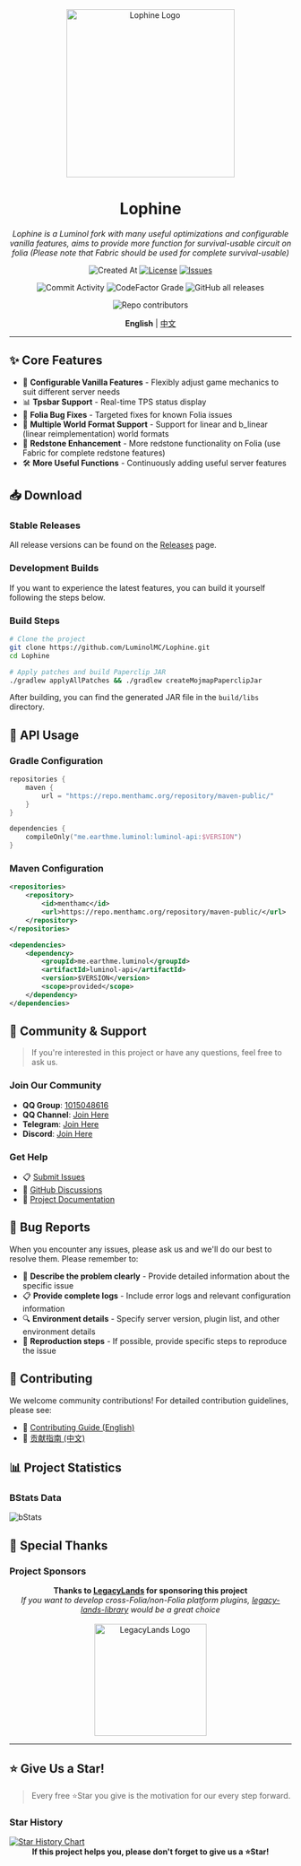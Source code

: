 <div align="center">
  <img src="./public/image/lophine/lophine3.png" alt="Lophine Logo" width="300">
  
  # Lophine
  
  *Lophine is a Luminol fork with many useful optimizations and configurable vanilla features, aims to provide more function for survival-usable circuit on folia (Please note that Fabric should be used for complete survival-usable)*
  
  ![Created At](https://img.shields.io/github/created-at/LuminolMC/Lophine?style=for-the-badge&color=blue)
  [![License](https://img.shields.io/github/license/LuminolMC/Lophine?style=for-the-badge&color=green)](LICENSE.md)
  [![Issues](https://img.shields.io/github/issues/LuminolMC/Lophine?style=for-the-badge&color=orange)](https://github.com/LuminolMC/Lophine/issues)
  
  ![Commit Activity](https://img.shields.io/github/commit-activity/w/LuminolMC/Lophine?style=for-the-badge&color=purple)
  ![CodeFactor Grade](https://img.shields.io/codefactor/grade/github/LuminolMC/Lophine?style=for-the-badge&color=yellow)
  ![GitHub all releases](https://img.shields.io/github/downloads/LuminolMC/Lophine/total?style=for-the-badge&color=red)
  
  ![Repo contributors](https://img.shields.io/github/contributors/LuminolMC/Lophine?style=for-the-badge&color=brightgreen)
  
  **English** | [中文](./README.md)
</div>

---

## ✨ Core Features

- 🔧 **Configurable Vanilla Features** - Flexibly adjust game mechanics to suit different server needs
- 📊 **Tpsbar Support** - Real-time TPS status display
- 🐛 **Folia Bug Fixes** - Targeted fixes for known Folia issues
- 💾 **Multiple World Format Support** - Support for linear and b_linear (linear reimplementation) world formats
- 🔬 **Redstone Enhancement** - More redstone functionality on Folia (use Fabric for complete redstone features)
- 🛠️ **More Useful Functions** - Continuously adding useful server features

## 📥 Download

### Stable Releases
All release versions can be found on the [Releases](https://github.com/LuminolMC/Lophine/releases) page.

### Development Builds
If you want to experience the latest features, you can build it yourself following the steps below.

### Build Steps

```bash
# Clone the project
git clone https://github.com/LuminolMC/Lophine.git
cd Lophine

# Apply patches and build Paperclip JAR
./gradlew applyAllPatches && ./gradlew createMojmapPaperclipJar
```

After building, you can find the generated JAR file in the `build/libs` directory.

## 🔌 API Usage

### Gradle Configuration

```kotlin
repositories {
    maven {
        url = "https://repo.menthamc.org/repository/maven-public/"
    }
}

dependencies {
    compileOnly("me.earthme.luminol:luminol-api:$VERSION")
}
```

### Maven Configuration

```xml
<repositories>
    <repository>
        <id>menthamc</id>
        <url>https://repo.menthamc.org/repository/maven-public/</url>
    </repository>
</repositories>

<dependencies>
    <dependency>
        <groupId>me.earthme.luminol</groupId>
        <artifactId>luminol-api</artifactId>
        <version>$VERSION</version>
        <scope>provided</scope>
    </dependency>
</dependencies>
```

## 💬 Community & Support

> If you're interested in this project or have any questions, feel free to ask us.

### Join Our Community

- **QQ Group**: [1015048616](http://qm.qq.com/cgi-bin/qm/qr?_wv=1027&k=QML5kIVsniPi1PlZvnjHQT_02EHsZ5Jc&authKey=%2FTCJsZC7JFQ9sxAroPCKuYnlV57Z5fyqp36ewXZk3Sn4iJ9p4MB1JKdc%2FFcX3HOM&noverify=0&group_code=1015048616)
- **QQ Channel**: [Join Here](https://pd.qq.com/s/eq9krf9j)
- **Telegram**: [Join Here](https://t.me/LuminolMinecraft)
- **Discord**: [Join Here](https://discord.gg/Qd7m3V6eDx)

### Get Help

- 📋 [Submit Issues](https://github.com/LuminolMC/Lophine/issues)
- 💬 [GitHub Discussions](https://github.com/LuminolMC/Lophine/discussions)
- 📖 [Project Documentation](./docs/)

## 🐛 Bug Reports

When you encounter any issues, please ask us and we'll do our best to resolve them. Please remember to:

- 📝 **Describe the problem clearly** - Provide detailed information about the specific issue
- 📋 **Provide complete logs** - Include error logs and relevant configuration information
- 🔍 **Environment details** - Specify server version, plugin list, and other environment details
- 🔄 **Reproduction steps** - If possible, provide specific steps to reproduce the issue

## 🤝 Contributing

We welcome community contributions! For detailed contribution guidelines, please see:

- 📖 [Contributing Guide (English)](./docs/CONTRIBUTING_EN.md)
- 📖 [贡献指南 (中文)](./docs/CONTRIBUTING.md)

## 📊 Project Statistics

### BStats Data

![bStats](https://bstats.org/signatures/server-implementation/Lophine.svg "bStats")

## 🎉 Special Thanks

### Project Sponsors

<div align="center">
  <b>Thanks to <a href="https://github.com/LegacyLands">LegacyLands</a> for sponsoring this project</b>
  <br>
  <i>If you want to develop cross-Folia/non-Folia platform plugins, <a href="https://github.com/LegacyLands/legacy-lands-library/">legacy-lands-library</a> would be a great choice</i>
  <br><br>
  <img src="public/image/legacy-lands-logo.png" alt="LegacyLands Logo" width="200">
</div>

---

## ⭐ Give Us a Star!

> Every free ⭐Star you give is the motivation for our every step forward.

### Star History

<a href="https://star-history.com/#LuminolMC/Luminol&LuminolMC/LightingLuminol&LuminolMC/Lophine&Date">
  <picture>
    <source media="(prefers-color-scheme: dark)" srcset="https://api.star-history.com/svg?repos=LuminolMC/Luminol%2CLuminolMC/LightingLuminol%2CLuminolMC/Lophine&type=Date&theme=dark" />
    <source media="(prefers-color-scheme: light)" srcset="https://api.star-history.com/svg?repos=LuminolMC/Luminol%2CLuminolMC/LightingLuminol%2CLuminolMC/Lophine&type=Date" />
    <img alt="Star History Chart" src="https://api.star-history.com/svg?repos=LuminolMC/Luminol%2CLuminolMC/LightingLuminol%2CLuminolMC/Lophine&type=Date" />
  </picture>
</a>

<div align="center">
  <b>If this project helps you, please don't forget to give us a ⭐Star!</b>
</div>